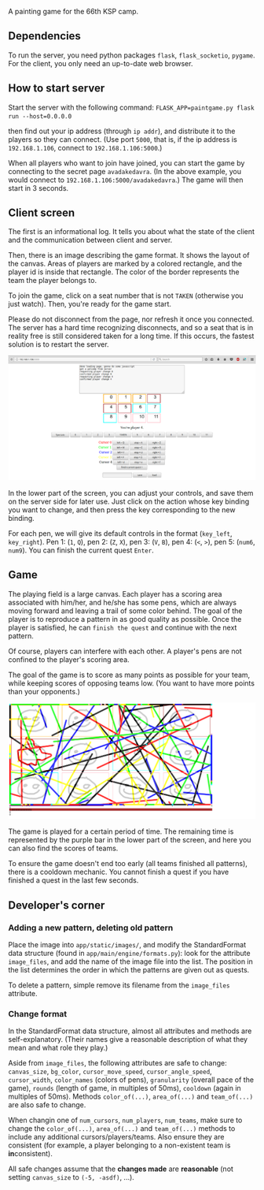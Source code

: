 A painting game for the 66th KSP camp.

## Dependencies

To run the server, you need python packages `flask`, `flask_socketio`,
`pygame`. For the client, you only need an up-to-date web browser.

## How to start server

Start the server with the following command:
`FLASK_APP=paintgame.py flask run --host=0.0.0.0`

then find out your ip address (through `ip addr`), and distribute it
to the players so they can connect. (Use port `5000`, that is, if the
ip address is `192.168.1.106`, connect to `192.168.1.106:5000`.)

When all players who want to join have joined, you can start the game
by connecting to the secret page `avadakedavra`. (In the above example,
you would connect to `192.168.1.106:5000/avadakedavra`.) The game will
then start in 3 seconds.

## Client screen

The first is an informational log. It tells you about what the state
of the client and the communication between client and server.

Then, there is an image describing the game format. It shows the layout
of the canvas. Areas of players are marked by a colored rectangle, and
the player id is inside that rectangle. The color of the border
represents the team the player belongs to.

To join the game, click on a seat number that is not `TAKEN` (otherwise
you just watch). Then, you're ready for the game start.

Please do not disconnect from the page, nor refresh it once you
connected. The server has a hard time recognizing disconnects, and so
a seat that is in reality free is still considered taken for a long
time. If this occurs, the fastest solution is to restart the server.

![Client page](paintgame_client.png)

In the lower part of the screen, you can adjust your controls, and save
them on the server side for later use. Just click on the action whose
key binding you want to change, and then press the key corresponding to
the new binding.

For each pen, we will give its default controls in the format (`key_left`,
`key_right`). Pen 1: (`1`, `Q`), pen 2: (`Z`, `X`), pen 3: (`V`, `B`),
pen 4: (`<`, `>`), pen 5: (`num6`, `num9`). You can finish the current
quest `Enter`.

## Game

The playing field is a large canvas. Each player has a scoring area
associated with him/her, and he/she has some pens, which are always moving
forward and leaving a trail of some color behind. The goal of the player
is to reproduce a pattern in as good quality as possible. Once the player
is satisfied, he can `finish the quest` and continue with the next
pattern.

Of course, players can interfere with each other. A player's pens are
not confined to the player's scoring area.

The goal of the game is to score as many points as possible for your
team, while keeping scores of opposing teams low. (You want to have
more points than your opponents.)

![Game](paintgame_game.png)

The game is played for a certain period of time. The remaining time is
represented by the purple bar in the lower part of the screen, and here
you can also find the scores of teams.

To ensure the game doesn't end too early (all teams finished all
patterns), there is a cooldown mechanic. You cannot finish a quest if
you have finished a quest in the last few seconds.

## Developer's corner

### Adding a new pattern, deleting old pattern

Place the image into `app/static/images/`, and modify
the StandardFormat data structure (found in `app/main/engine/formats.py`):
look for the attribute `image_files`, and add the name of the image
file into the list. The position in the list determines the order in
which the patterns are given out as quests.

To delete a pattern, simple remove its filename from the `image_files`
attribute.

### Change format

In the StandardFormat data structure, almost all attributes and methods
are self-explanatory. (Their names give a reasonable description of what
they mean and what role they play.)

Aside from `image_files`, the following attributes are safe
to change: `canvas_size`, `bg_color`, `cursor_move_speed`, `cursor_angle_speed`,
`cursor_width`, `color_names` (colors of pens), `granularity` (overall
pace of the game), `rounds` (length of game, in multiples of 50ms),
`cooldown` (again in multiples of 50ms). Methods `color_of(...)`,
`area_of(...)` and `team_of(...)` are also safe to change.

When changin one of `num_cursors`, `num_players`, `num_teams`, make
sure to change the `color_of(...)`, `area_of(...)` and `team_of(...)`
methods to include any additional cursors/players/teams. Also ensure
they are consistent (for example, a player belonging to a non-existent
team is **in**consistent).

All safe changes assume that the **changes made** are **reasonable**
(not setting `canvas_size` to `(-5, -asdf)`, ...).
